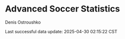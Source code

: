 # Advanced Soccer Statistics
Denis Ostroushko

<!-- gfm -->

Last successful data update: 2025-04-30 02:15:22 CST
